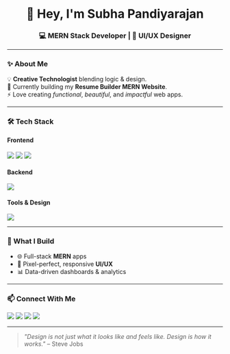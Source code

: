 <h1 align="center">👋 Hey, I'm Subha Pandiyarajan</h1>
<h3 align="center">💻 MERN Stack Developer | 🎨 UI/UX Designer</h3>

---

### ✨ About Me
💡 **Creative Technologist** blending logic & design.  
🌱 Currently building my **Resume Builder MERN Website**.  
⚡ Love creating *functional*, *beautiful*, and *impactful* web apps.

---

### 🛠 Tech Stack

#### **Frontend**
<p>
  <img src="https://skillicons.dev/icons?i=react,html,css,js,angular,tailwind,bootstrap,typescript" />
  <img src="https://img.shields.io/badge/AJAX-0080ff?style=for-the-badge&logo=javascript&logoColor=white" />
  <img src="https://img.shields.io/badge/jQuery-0769AD?style=for-the-badge&logo=jquery&logoColor=white" />
</p>

#### **Backend**
<p>
  <img src="https://skillicons.dev/icons?i=nodejs,express,mongodb" />
</p>

#### **Tools & Design**
<p>
  <img src="https://skillicons.dev/icons?i=figma,git,github,vscode,postman" />
</p>

---

### 🚀 What I Build
- 🌐 Full-stack **MERN** apps  
- 🎯 Pixel-perfect, responsive **UI/UX**  
- 📊 Data-driven dashboards & analytics

---

### 📫 Connect With Me
<p align="left">
  <a href="https://subhaportfolio.com" target="_blank"><img src="https://img.shields.io/badge/🌐%20Portfolio-000000?style=for-the-badge" /></a>
  <a href="https://www.linkedin.com/in/subha-p-871113288/" target="_blank"><img src="https://img.shields.io/badge/LinkedIn-0077b5?style=for-the-badge&logo=linkedin&logoColor=white" /></a>
  <a href="https://x.com/SubhaP23" target="_blank"><img src="https://img.shields.io/badge/Twitter-1da1f2?style=for-the-badge&logo=twitter&logoColor=white" /></a>
  <a href="https://www.instagram.com/subhapandiyarajan" target="_blank"><img src="https://img.shields.io/badge/Instagram-e4405f?style=for-the-badge&logo=instagram&logoColor=white" /></a>
</p>

---

> _"Design is not just what it looks like and feels like. Design is how it works."_ – Steve Jobs
